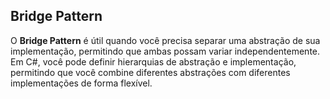 ## Bridge Pattern

O **Bridge Pattern** é útil quando você precisa separar uma abstração de sua implementação, permitindo que ambas possam variar independentemente. Em C#, você pode definir hierarquias de abstração e implementação, permitindo que você combine diferentes abstrações com diferentes implementações de forma flexível.
